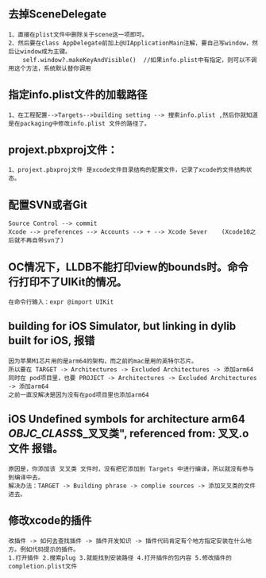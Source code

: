 ## 去掉SceneDelegate
    1、直接在plist文件中删除关于scene这一项即可。
    2、然后要在class AppDelegate前加上@UIApplicationMain注解，要自己写window，然后让window成为主键。
        self.window?.makeKeyAndVisible()  //如果info.plist中有指定，则可以不调用这个方法，系统默认替你调用
    
## 指定info.plist文件的加载路径
    1、在工程配置-->Targets-->building setting --> 搜索info.plist ,然后你就知道是在packaging中修改info.plist 文件的路径了。 

## projext.pbxproj文件： 
    1、projext.pbxproj文件 是xcode文件目录结构的配置文件，记录了xcode的文件结构状态。

## 配置SVN或者Git
    Source Control --> commit
    Xcode --> preferences --> Accounts --> + --> Xcode Sever    (Xcode10之后就不再自带svn了)
    
## OC情况下，LLDB不能打印view的bounds时。命令行打印不了UIKit的情况。
    在命令行输入：expr @import UIKit

## building for iOS Simulator, but linking in dylib built for iOS, 报错
    因为苹果M1芯片用的是arm64的架构，而之前的mac是用的英特尔芯片。
    所以要在 TARGET -> Architectures -> Excluded Architectures -> 添加arm64
    同时在 pod项目里，也要 PROJECT -> Architectures -> Excluded Architectures -> 添加arm64
    之前一直没解决是因为没有在pod项目里也添加arm64

## iOS Undefined symbols for architecture arm64 _OBJC_CLASS_$_叉叉类", referenced from: 叉叉.o文件 报错。

    原因是，你添加该 叉叉类 文件时，没有把它添加到 Targets 中进行编译，所以就没有参与到编译中去。
    解决办法：TARGET -> Building phrase -> complie sources -> 添加叉叉类的文件进去。

## 修改xcode的插件
    改插件 -> 如何去查找插件 -> 插件开发知识 -> 插件代码肯定有个地方指定安装在什么地方。例如代码提示的插件。
    1.打开插件 2.搜索plug 3.就能找到安装路径 4.打开插件的包内容 5.修改插件的completion.plist文件 

